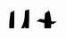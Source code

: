 <style>

.loading-svg {
  width: 100%;
  position: relative;
  display: flex;
  align-items: center;
  justify-content: center;
  flex-direction: column;
}

.loading-svg-animation {
  stroke-width: 1.5px;
  stroke: #f3ca9f;
  width: 100%;
  height: 100%;
  stroke-dashoffset: 100;
  stroke-dasharray: 100;
  animation: svganimation 30s ease-in-out forwards infinite;
}

.animated-svg {
  width: 300px;
  height: 200px;
  background-color: rgb(0, 0, 0);
  border-radius: 125px;
  top: 90%;
  left: 51%;
  position: fixed;
  transform: translate(-50%, -50%);
}

.traço {
  stroke-width: 0.7px;
  stroke: #e61809;
  width: 100%;
  height: 100%;
  stroke-dashoffset: 1000;
  stroke-dasharray: 1000;
  animation: svganimation 5s ease-in-out forwards infinite;
}

.maleus {
  stroke-width: 0.7px;
  stroke: #e0380e;
  width: 100%;
  height: 100%;
  stroke-dashoffset: 300;
  stroke-dasharray: 1850;
  animation: svganimation 5s ease-in-out forwards infinite;
}

.pereira {
  stroke-width: 0.8px;
  stroke: #d16c0e;
  width: 100%;
  height: 100%;
  stroke-dashoffset: 1000;
  stroke-dasharray: 1000;
  animation: svganimation 5s ease-in-out forwards infinite;
}

.barra {
  stroke-width: 1px;
  stroke: #d1a40e;
  width: 100%;
  height: 100%;
  stroke-dashoffset: 1000;
  stroke-dasharray: 1000;
  animation: svganimation 5s ease-in-out forwards infinite;
}

@keyframes svganimation {
  0% {
    stroke-dashoffset: 2000;
  }
  70% {
    stroke-dashoffset: 200;
  }
  100% {
    stroke-dashoffset: 0;
  }
}

.glow-on-hover {
  width: 310px;
  height: 210px;
  border: none;
  outline: none;
  color: #fff;
  background: #111;
  cursor: pointer;
  z-index: 0;
  border-radius: 125px;
}

.glow-on-hover:before {
  content: "";
  background: linear-gradient(
    45deg,
    #ff0000,
    #ff7300,
    #fffb00,
    #48ff00,
    #00ffd5,
    #002bff,
    #7a00ff,
    #ff00c8,
    #ff0000
  );
  position: absolute;
  top: -2px;
  left: -2px;
  background-size: 400%;
  z-index: -1;
  filter: blur(5px);
  width: calc(100% + 4px);
  height: calc(100% + 4px);
  animation: glowing 20s linear infinite;
  opacity: 0;
  transition: opacity 0.3s ease-in-out;
  border-radius: 125px;
}

.glow-on-hover:active {
  color: #000;
}

.glow-on-hover:active:after {
  background: transparent;
}

.glow-on-hover:hover:before {
  opacity: 1;
}

.glow-on-hover:after {
  z-index: -1;
  content: "";
  position: absolute;
  width: 100%;
  height: 100%;
  background: #111;
  left: 0;
  top: 0;
  border-radius: 125px;
}

@keyframes glowing {
  0% {
    background-position: 0 0;
  }
  50% {
    background-position: 400% 0;
  }
  100% {
    background-position: 0 0;
  }
}
  
</style>

<div id="SVG" className="animated-svg glow-on-hover">
      <svg
        width={width ? width : "300"}
        height={height ? height : "300"}
        viewBox={viewBox ? viewBox : "0 105 200 200"}
        version="1.1"
        xmlns="http://www.w3.org/2000/svg"
      >
        <path
          className="maleus"
          d="M70.56 115.746c-.005-.001-.015.002-.03.01-.394.222-.76.42-1.112.606-5.29 1.379-5.828.62-6.23 3.69-.116 1.362-.327 2.714-.394 4.08-.008 1.697-.014 3.396-.141 5.09a50.869 50.869 0 01-1.237 7.732c-.926 3.371-2.174 6.644-3.652 9.814-1.309 2.762-2.702 5.506-4.474 8.002a17.544 17.544 0 01-3.487-.541c-1.428-.467-2.858-.98-4.012-1.978-.787-.655-1.44-1.443-2.044-2.267.142-3.485.222-6.972.281-10.459.045-3.483.01-6.966.008-10.448.017-2.53.061-5.058.07-7.587 0-4.563.867-4.372-3.499-1.483-3.116 1.12-3.545.92-3.535 2.412-.228 2.774-.63 5.53-.943 8.296-.496 3.363-.779 6.744-.976 10.135-.12 2.356-.147 4.716-.16 7.074.041 1.731.412 3.402 1.205 4.94.264.4.537.793.82 1.179-.026.659-.056 1.318-.09 1.977-.267 4.512-.533 9.038-1.206 13.511-.614 3.66-1.232 7.336-2.442 10.857-1.157 3.457-2.404 6.89-3.886 10.221-.65 1.327-1.352 2.634-2.232 3.81-1.458-.006-2.92-.03-4.363-.252-1.292-.257-2.327-.692-3.15-1.77-.613-.814-1.3-1.616-1.496-2.647-.169-1.232-.247-2.452 0-3.685.248-1.378.626-2.735 1.303-3.971l-7.226 3.269c-.58 1.331-.937 2.734-1.16 4.164-.25 1.31-.077 2.6.103 3.901.242 1.152.983 2.082 1.667 3.006.918 1.18 2.078 1.82 3.497 2.202 1.678.36 3.4.367 5.107.39 1.157.076 2.267-.101 3.277-.692 7.494-4.388 5.414-2.365 8.074-5.108 1.654-1.641 2.702-3.722 3.64-5.825 1.377-3.366 2.603-6.794 3.732-10.25 1.196-3.568 1.826-7.278 2.426-10.98.329-2.506.538-5.026.701-7.549l.015.006c1.715.544 3.512.74 5.304.757 4.283-.264 8.358-2.959 10.875-6.388 1.545-2.15 2.824-4.468 3.994-6.838a273.95 273.95 0 00-.127 5.574c.004 2.94.024 5.878.04 8.816.017 3.418.016 6.836-.015 10.254-.004 2.468-.033 4.936-.041 7.404.167 1.832.249 3.677.508 5.499.12.733.226 1.47.323 2.207l6.969-3.676c-.112-.73-.232-1.458-.35-2.187-.231-1.787-.365-3.59-.496-5.386-.008-2.454-.037-4.908-.041-7.362a751.267 751.267 0 01-.021-10.236c.014-2.953.024-5.906.06-8.859.011-2.722.036-5.443.178-8.162.179-3.191.399-6.382.304-9.58.007-3.546.005-7.094-.026-10.64-.003-.204-.031-3.82-.187-3.775-.077.022-.142.038-.216.06.125-.183.251-.359.217-.366zm35.775 2.467c-.843-.06-2.468 1.63-6.924 4.296-.538 2.181-.546 4.442-.806 6.663-.3 2.187-.433 4.39-.504 6.596-.035 2.178-.043 4.355-.06 6.533-.019 1.64-.01 3.279-.007 4.918a434.88 434.88 0 00-.007 4.391c.007 1.903.024 3.807.041 5.71-.006 2.121-.01 4.242-.023 6.364-.012 1.41-.025 2.818-.032 4.227l.083.603.722-.378a69.139 69.139 0 01-1.043 3.579 9.917 9.917 0 01-1.001-.221 5.24 5.24 0 01-2.424-1.981c-.504-.96-.53-2.095-.541-3.158-.017-1.855-.021-3.71-.091-5.564-.014-.284-.015-.57-.042-.852-.01-.102.008-.258.016-.4-.115.063-.231.123-.347.185.05-.135.098-.252.129-.275.045-.034.169-.002.222.034.006-.166-.013-.295-.13-.254-7.902 2.754-6.53.971-7.572 4.533-.234 1.013-.275 2.033-.363 3.063-.74-.105-1.48-.22-2.223-.308-1.057-.144-2.05-.364-2.662-1.328-.472-.925-.241-1.978-.296-2.985-.01-1.059-.032-2.119.033-3.176.05-.494.123-.975.276-1.42 1.248-.27 2.5-.417 3.814-.259l6.423-4.667a20.293 20.293 0 00-5.724.598c-3.74 1.204-8.64 3.524-10.987 6.047-.705.948-.816 2.098-.878 3.238-.031 1.078-.01 2.157 0 3.236.004 1.287-.142 2.122.469 3.309.71 1.146 1.799 1.651 3.066 1.93 1.33.176 2.651.409 3.983.565 2.096.22 4.065-.516 5.892-1.606-.02 1.185.093 2.395.657 3.45.674 1.047 1.628 1.826 2.72 2.397 1.439.557 3 .641 4.525.715 3.385-.031 5.575-2.436 8.65-4.418.348-.224.927-2.058 1.05-2.417.868-2.78 1.53-5.622 2.257-8.443 1.086-3.401 2.198-6.79 2.92-10.29.504-2.856.676-5.755.752-8.649.095-2.284.014-4.556-.166-6.832-.2-2.212-.432-4.432-.8-6.623a463.78 463.78 0 00-1.537-6.997c-.672-2.527-.855-3.632-1.51-3.678zm-12.64 41.27l-.003.055.018-.01c.023-.012.01-.029-.014-.045zm6.326-36.965c.127.009.134.195.165.338-.044.02-.087.043-.13.064-.122.057-.169-.41-.035-.402zM56.934 154.09c.022.001-.429.302-.608.383-.07.03-.14.056-.21.079.259-.148.517-.297.778-.442a.185.185 0 01.04-.02zm63.516 3.565c-2.618.033-5.669 2.283-6.136 4.837-.264 2.17-.165 4.348-.023 6.521.18 1.403.327 2.819.604 4.206-.209.304-.43.6-.668.887-.17.205-.339.414-.508.622a6.656 6.656 0 01-2.603-1.257l-6.719 4.221c1.186.896 2.529 1.453 3.977 1.744 2.689.24 5.296-1.514 7.54-3.065.46.782 1.101 1.436 1.817 2.045.968.946 2.165 1.448 3.469 1.716 1.384.186 2.794.277 4.178.06 2.493-.862 4.27-1.517 5.554-2.27.138.594.349 1.171.671 1.723a15.629 15.629 0 002.459 2.486c.995.97 2.062 1.823 3.27 2.51 1.677.836 3.515.925 5.35.791 1.003-.133 1.992-.412 2.868-.934 2.272-1.353 3.771-2.023 4.908-2.626.087.95.509 1.764.958 2.605.575.822 1.259 1.55 1.723 2.446.436 1.329 1.087 2.56 1.768 3.776.837 1.395 1.68 2.863 3.121 3.695 6.3 1.087 8.66-4.794 10.472-8.987.816-2.154 1.568-4.328 2.17-6.545 1.322.263 2.675.338 4.021.375 1.404.002 2.784-.046 4.146.323 1.31.547 2.344 1.598 3.371 2.55 1.802 1.587 2.957 3.7 4.125 5.761 1.263 2.264 2.38 4.61 3.087 7.108.526 2.177.665 4.398.386 6.614-.327 1.593-.737 3.258-1.817 4.529a8.94 8.94 0 01-1.099 1.051c-.64.266-1.284.519-1.926.775-1.683.712-3.423 1.19-5.248 1.291-2.366-.166-3.914-2.116-5.275-3.859-1.356-1.931-2.128-4.184-2.703-6.454-.148-.685-.276-1.377-.306-2.065 1.013-.058 1.889.264 2.76.769.758.553 1.218 1.42 1.565 2.275.043.15.209.688.199.846-.007.109-.086.2-.129.3l6.34-4.07-6.212 4.952c4.778-2.995 7.961-2.166 6.714-5.903-.431-.995-.99-1.98-1.833-2.68-.944-.636-1.974-1.194-3.148-1.122-1.322-.002-2.649-.018-3.965.113-3.355.487-.697.028-7.947 4.137-.658.372-.986 1.151-1.213 1.824-.282 1.466-.059 2.923.3 4.361.68 2.342 1.53 4.66 2.928 6.68 1.474 1.902 3.104 4.007 5.585 4.512 1.903.066 3.723-.372 5.48-1.103 5.001-1.998 9.927-4.293 14.19-7.672.857-.77 1.387-1.153 2.046-2.093.993-1.415 1.381-3.182 1.684-4.849.222-2.315.07-4.629-.529-6.885-.763-2.541-1.933-4.918-3.216-7.236-1.18-2.138-2.341-4.332-4.145-6.02-1.084-1.064-2.207-2.143-3.536-2.893-.191-.059-1.108-.347-1.285-.383-.991-.204-2.013-.017-3.014-.084-1.645-.027-3.303-.064-4.916-.429-1.343-.42-2.703-.968-3.403-2.27-.503-1.165-.833-2.388-1.039-3.635-.068-.896-.127-1.792-.194-2.687-.01-.131.081-.457-.035-.394l-.042.022c-.155-.65-.722.039-2.946 1.448-3.388 1.478-4.075 1.049-4.06 2.263-.011.02-.005.047.004.076.01.316.056.728.116 1.312.072.555.157 1.107.257 1.656.155 2.457.059 4.917-.393 7.344-.555 2.717-1.374 5.366-2.36 7.956a8.31 8.31 0 00-.331-.508c-.66-1.227-1.258-2.473-1.703-3.795-.47-.892-1.095-1.665-1.714-2.456-.442-.837-.857-1.631-.84-2.611-.014-1.877-.023-3.754-.054-5.63-.029-2.413-.018-4.837-.292-7.237-.102-.505-.154-.95-.384-1.416-.021-.043-.046-.08-.069-.12.404-.3.38-.298-.026-.047-1.615-2.712-6.788 1.169-7.769 3.778-.365 1.163-.438 2.403-.552 3.61.019 1.51.043 3.02-.03 4.527-.127 1.876-.278 3.809-1.091 5.52-1.108.008-2.205-.148-3.26-.58a11.753 11.753 0 01-3.172-2.4 17.722 17.722 0 01-2.315-2.244c-.833-1.393-.804-3.026-.854-4.609-.145-3.39-.273-6.793-.808-10.15-.043-.147-.355-1.23-.729-1.917l-.098.065.088-.084c-.207-.375-.432-.628-.64-.527-3.872 1.88-6.7 1.913-7.395 5.146-.092 1.053-.086 2.116-.278 3.16-.192 1.077-.345 2.146-.248 3.247.013 1.76.016 3.525-.214 5.273l-.042.243c-1.048-.178-2.026-.528-2.813-1.304-.988-.773-1.761-1.662-2.13-2.887-.12-.348-.22-.7-.313-1.055.74-1.105 1.259-2.327 1.844-3.523.598-1.426.938-2.932.9-4.478-.197-1.3-.79-2.493-1.564-3.543-.712-.78-1.67-1.106-2.694-1.093zm15.587 1.34l.01.02c3.14-2.116 1.354-1.279-.01-.02zm-59.097-.1c-.35.202-.667.388-1.051.605-.215.121.41-.277.627-.393.14-.074.282-.142.424-.211zm38.568 3.453h.004c-.122.068-.234.132-.36.2-.083.045.13-.147.219-.176a.507.507 0 01.137-.024zm13.79.95l-.143.089c-.048.03.064-.065.144-.089zm20.476 4.315a.074.074 0 01.04.006l-.136.081c-.009.005.035-.078.096-.087zm-47.482 3.958c.13-.072-.104.07-.322.183.108-.06.215-.123.322-.183zm48.165 8.664v.055c-.16.076-.304.139-.432.185l.432-.24zM30.869 193.374c.026-.001-.54.368-.753.492-.326.191-.573.323-.851.414.492-.282.986-.566 1.554-.881a.269.269 0 01.05-.025zm142.318.227c-.001.003-.01.01-.027.02-.345.206-.674.4-.994.587.156-.157.33-.286.536-.396.128-.069.49-.229.485-.21z"
        />
        <path
          className="traço"
          d="M83.877 137.59c2.062.121 4.098.443 6.115.876 3.2.904 6.374 1.877 9.62 2.61 3.436.73 6.938 1.018 10.438 1.21 1.377.094 2.742.098 4.111-.072l6.26-4.713c-1.352.299-2.702.337-4.085.257-3.512-.094-7.028-.321-10.48-1.012-3.217-.709-6.329-1.734-9.473-2.706a40.59 40.59 0 00-6.047-1.021l-6.46 4.571z"
        />
        <path
          className="pereira"
          d="M68.473 175.126l-2.224 1.348c.45.5.195.264.775.696 1.753.886 3.712 1.027 5.651 1.073 3.488.152 6.984.116 10.464.416 2.15.245 4.826.36 6.506 1.944.192.181.328.414.492.621.494 1.3.617 2.612.309 3.98-.318 1.532-.794 3.042-1.516 4.434-1.003 1.324-.374.277.967-.004.371-.078-.648.396-.992.557-1.577.737-3.295 1.14-4.978 1.548-1.002.178-2.006.352-3.014.506a5504.442 5504.442 0 00.002-6.43v-1.512l-2.325 1.185v6.048l.003 1.012c-.614.061-1.229.106-1.846.128-3.114.112-.451-.132-2.762-.078-.324.008-.646.055-.97.082-2.175.426-2.558.67-4.859 2.103-.594.37-.88 1.015-.984 1.672.22 1.481 1.102 2.79 2.306 3.666 1.182.519 2.364.677 3.652.595l2.12-1.54c-1.297.085-2.416 0-3.63-.486-1.15-.78-2.024-2.037-2.153-3.44.117-.33.159-.512.302-.725.093-.039.186-.078.25-.095.317-.085.642-.14.964-.21.317-.033.633-.085.951-.1.933-.046 1.87.056 2.804.012a41.335 41.335 0 003.858-.392v.269c.004 1.046.006 2.092.013 3.138.003 1.666-.006 3.332-.082 4.996-.097 1.737-.196 3.493-.617 5.187l2.354-1.128c.34-1.711.454-3.465.544-5.205.077-1.672.087-3.346.099-5.02.007-.867.005-1.734.005-2.601.361-.06.722-.12 1.083-.182 3.523-.725 5.914-1.621 8.809-3.867.226-.175.32-.473.48-.71a20.213 20.213 0 001.483-4.537c.311-1.415.143-2.774-.38-4.108-.18-.228-.33-.483-.54-.684-1.735-1.663-4.452-1.802-6.693-2.057-3.473-.306-6.962-.28-10.442-.453-1.891-.067-3.81-.18-5.53-1.028-.534-.388-.302-.176-.709-.624zm36.303 17.287c-1.165.037-2.273 1.172-2.512 2.29a40.105 40.105 0 01-1.96 4.558c-.472.798-1.018 1.525-1.685 2.144a3.981 3.981 0 01-.864-.044c-.767-.11-1.5-.32-2.226-.589-.56-.242-1.077-.565-1.462-1.028.278-.197.515-.366.832-.582 1.28-1.655 2.31-3.715 2.197-5.856-.321-.93-1.049-.917-1.837-.592-1.808.998-2.915 1.547-3.993 3.141-.423.864-.57 1.825-.52 2.779.047.707.387 1.33.734 1.934-.402.07-.808.113-1.201.126-.167.006-.334-.004-.501-.006l-2.12 1.539c1.895.014 3.07-.36 4.254-1.043.395.443.899.768 1.442 1.03.736.29 1.487.515 2.266.648 1.986.3 2.636-.576 4.55-1.718 1.078-.768 1.857-1.777 2.48-2.93a52.297 52.297 0 001.681-3.888c.47.117.948.199 1.43.257.768.093 1.536.08 2.305.03.112.024.316.023.368.174.105.306-.389 1.873-.471 2.216-.378 1.444-.52 2.924-.59 4.41.004 1.411.33 2.802 1.051 4.017.561.796 1.588 1.428 2.6 1.407.189-.004.371-.074.557-.111l2.677-1.614-.791.315c.716-.39 1.409-.836 2.115-1.269.062.058.122.117.186.173a6.24 6.24 0 002.515 1.168c2.015.391 3.15-.797 4.952-1.873.385-.418.725-.862 1.035-1.324.06 1.218.237 2.43.48 3.63a8.024 8.024 0 001.658 3.373c.573.597 1.323.765 2.113.845 1.816.154 2.984-.965 4.526-1.916 1.677-2.224 2.035-4.674 2.476-7.352.103-.499.165-1.004.225-1.51.41.237.833.45 1.283.622.825.288 1.696.327 2.56.348.706.039 1.47-.629 2.146-.31.287 1.402.026 2.875-.093 4.286a94.033 94.033 0 00-.281 5.12c.05.943.078 1.9.64 2.69.605.585 1.483.662 2.286.646.547-.058 1.04-.27 1.526-.51l2.038-1.632c-.473.247-.933.497-1.465.599-.716.071-1.551.027-2.137-.433-.545-.72-.52-1.66-.584-2.526.036-1.7.107-3.399.259-5.092.127-1.444.473-3.172.015-4.565-.088-.066-.162-.158-.264-.199-.626-.252-1.364.36-1.977.4-.845-.014-1.698-.03-2.514-.275-1.006-.349-1.901-.895-2.715-1.583-.85.375-1.722.704-2.55 1.125-.168.084-.22.594-.232.678-.149 1.068-.201 2.15-.396 3.211-.39 2.332-.795 4.716-2.195 6.65-.159.02-.314.027-.453.012-.733-.05-1.453-.14-2.009-.672-.812-.922-1.348-2.042-1.63-3.237-.404-1.966-.633-3.963-.382-5.968.015-.245.039-.488.045-.733.004-.167.152-.524-.013-.5l-.152.022c.022-.05.04-.078.057-.11-.08.047-.16.092-.242.137-1.97.285-1.932.336-2.361 1.6-.62 1.765-1.389 3.494-2.639 4.895-.3.021-.597-.019-.897-.058a5.845 5.845 0 01-2.456-1.047 7.857 7.857 0 01-.64-.607c.146-.207.289-.417.43-.626.529-.793.775-1.691.9-2.623.126-.77-.186-1.475-.504-2.156-.287-.598-.35-1.405-1.156-1.426-.821.57-1.715 1.047-2.464 1.709-.168.148-.137.427-.195.644-.274 1.022-.397 2.063-.431 3.118.011.956.418 1.748.99 2.439a7.615 7.615 0 01-.965 1.11c-.273.11-.538.205-.733.238l-.65.49c-.759-.14-1.453-.481-1.885-1.14-.71-1.166-.999-2.517-.992-3.877.08-1.47.234-2.935.609-4.364.122-.487.264-.97.372-1.461.13-.594.196-1.152-.48-1.363-.761.024-1.521.116-2.286.006-.785-.078-1.569-.199-2.304-.497a1.772 1.772 0 00-.806-.163zm21.786 5.023c.04-.023.08-.043.12-.067.027-.016-.072-.008-.092.016-.008.009-.02.036-.028.051zm-21.475-4.716l-.163.096.003-.005c.037-.05.213-.123.16-.091zm-10.707 1.31c.172.059.318.198.417.462.076 1.542-.475 3.031-1.294 4.334-.227-.434-.416-.886-.442-1.384-.028-.91.125-1.83.593-2.623.18-.24.457-.524.726-.788zm20.787 2.941c.014.001.028.007.042.01-.095.052-.189.107-.285.153.055-.051.092-.132.164-.153a.229.229 0 01.08-.01zm21.177.102c.015-.003.017 0 0 .011l-.248.162c.008-.016.014-.032.023-.047.034-.053.183-.117.225-.126zm-20.1 2.087c.101.35.147.712.072 1.096-.012.08-.027.16-.042.24a3.16 3.16 0 01-.072-.66c.01-.225.024-.45.041-.676zm34.961 2.856c-.406.004-.779.052-1.037.184-.967.496-1.881 1.09-2.822 1.634-1.327 1.389-1.537 2.577-1.283 4.423.074.282.025.631.223.845.275.3.686.465 1.08.567 1.966.513 3.968-.561 5.632-1.455.434-.104 1.255-.99 1.811-.739.393.177.293 1.458.306 1.696-.019 1.802-.047 3.599.225 5.384.227.999.455 1.516 1.443 1.873 2.035.525 3.55-.83 5.265-1.82.991-.714 1.674-1.738 2.109-2.866l.126-.452-2.352 1.114-.133.427c-.343.811-.817 1.555-1.452 2.152a2.005 2.005 0 01-.14.034c-.422.08-.85.015-1.265-.057-.94-.26-1.09-.69-1.317-1.614-.29-1.771-.263-3.557-.234-5.348-.023-.53.101-1.648-.449-2.025-.617-.423-1.495.476-1.982.659-1.636.929-3.51 1.992-5.476 1.637-.335-.06-.709-.142-.944-.388-.194-.202-.14-.543-.21-.814-.158-1.46-.028-2.493.785-3.504.623-.055 1.248.01 1.866.113l2.144-1.504c-.476-.048-1.243-.163-1.919-.156zm-35.983 1.932a4.516 4.516 0 01-.045.024l.045-.024z"
        />
        <path
          className="barra"
          d="M97.585 182.637l-1.672 2.628 52.77 9.316 7.478 6.448-5.84-9.35-52.736-9.042z"
        />
      </svg>
    </div>


